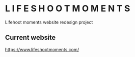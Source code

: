 # L I F E S H O O T  M O M E N T S

Lifehoot moments website redesign project

## Current website

https://www.lifeshootmoments.com/

